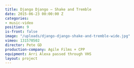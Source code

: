 ```yaml
---
title: Django Django — Shake and Tremble
date: 2015-06-23 00:00:00 Z
categories:
- music-video
position: 9
is-front: false
image: "/uploads/django-django-shake-and-tremble-wide.jpg"
vimeo: 131570502
director: Pete GD
production-company: Agile Films + CPP
equipment: Arri Alexa passed through VHS
layout: project
---
```


